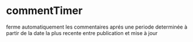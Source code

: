 # commentTimer
ferme automatiquement les commentaires aprés une periode determinée à partir de la date la plus recente entre publication et mise à jour
